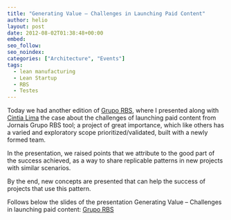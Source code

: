 ```yaml
---
title: "Generating Value – Challenges in Launching Paid Content"
author: helio
layout: post
date: 2012-08-02T01:38:48+00:00
embed:
seo_follow:
seo_noindex:
categories: ["Architecture", "Events"]
tags:
  - lean manufacturing
  - Lean Startup
  - RBS
  - Testes
---
```


Today we had another edition of <a title="Grupo RBS" href="http://www.gruporbs.com.br/" target="_blank">Grupo RBS</a>, where I presented along with <a title="Cintia Lima" href="https://twitter.com/cinti4lim4" target="_blank">Cintia Lima</a> the case about the challenges of launching paid content from Jornais Grupo RBS tool; a project of great importance, which like others has a varied and exploratory scope prioritized/validated, built with a newly formed team.

In the presentation, we raised points that we attribute to the good part of the success achieved, as a way to share replicable patterns in new projects with similar scenarios.

By the end, new concepts are presented that can help the success of projects that use this pattern.

Follows below the slides of the presentation Generating Value – Challenges in launching paid content: [<a title="Grupo RBS" href="http://www.gruporbs.com.br/" target="_blank">Grupo RBS</a>](https://slideshare.id/13831660&doc=gerandovalor-desafiosnolanamentdocontedopago-120801184454-phpapp02)
